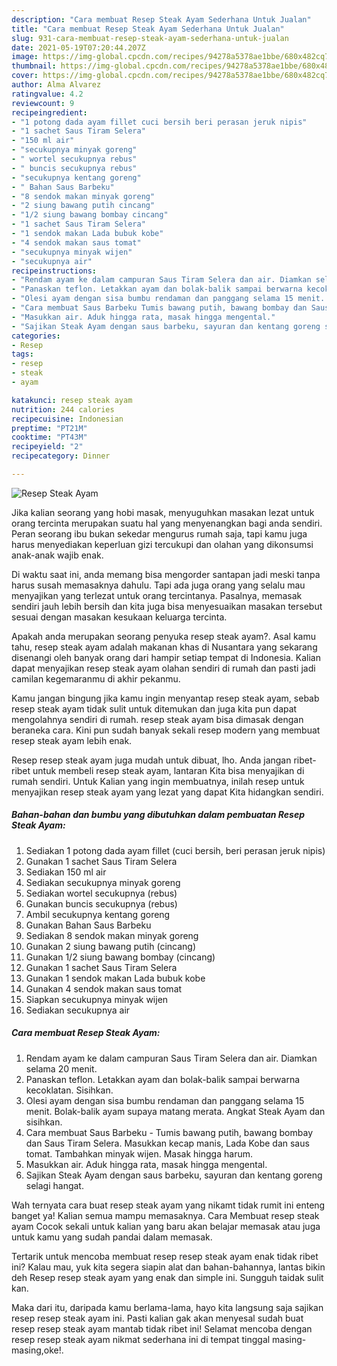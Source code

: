 ```yaml
---
description: "Cara membuat Resep Steak Ayam Sederhana Untuk Jualan"
title: "Cara membuat Resep Steak Ayam Sederhana Untuk Jualan"
slug: 931-cara-membuat-resep-steak-ayam-sederhana-untuk-jualan
date: 2021-05-19T07:20:44.207Z
image: https://img-global.cpcdn.com/recipes/94278a5378ae1bbe/680x482cq70/resep-steak-ayam-foto-resep-utama.jpg
thumbnail: https://img-global.cpcdn.com/recipes/94278a5378ae1bbe/680x482cq70/resep-steak-ayam-foto-resep-utama.jpg
cover: https://img-global.cpcdn.com/recipes/94278a5378ae1bbe/680x482cq70/resep-steak-ayam-foto-resep-utama.jpg
author: Alma Alvarez
ratingvalue: 4.2
reviewcount: 9
recipeingredient:
- "1 potong dada ayam fillet cuci bersih beri perasan jeruk nipis"
- "1 sachet Saus Tiram Selera"
- "150 ml air"
- "secukupnya minyak goreng"
- " wortel secukupnya rebus"
- " buncis secukupnya rebus"
- "secukupnya kentang goreng"
- " Bahan Saus Barbeku"
- "8 sendok makan minyak goreng"
- "2 siung bawang putih cincang"
- "1/2 siung bawang bombay cincang"
- "1 sachet Saus Tiram Selera"
- "1 sendok makan Lada bubuk kobe"
- "4 sendok makan saus tomat"
- "secukupnya minyak wijen"
- "secukupnya air"
recipeinstructions:
- "Rendam ayam ke dalam campuran Saus Tiram Selera dan air. Diamkan selama 20 menit."
- "Panaskan teflon. Letakkan ayam dan bolak-balik sampai berwarna kecoklatan. Sisihkan."
- "Olesi ayam dengan sisa bumbu rendaman dan panggang selama 15 menit. Bolak-balik ayam supaya matang merata. Angkat Steak Ayam dan sisihkan."
- "Cara membuat Saus Barbeku Tumis bawang putih, bawang bombay dan Saus Tiram Selera. Masukkan kecap manis, Lada Kobe dan saus tomat. Tambahkan minyak wijen. Masak hingga harum."
- "Masukkan air. Aduk hingga rata, masak hingga mengental."
- "Sajikan Steak Ayam dengan saus barbeku, sayuran dan kentang goreng selagi hangat."
categories:
- Resep
tags:
- resep
- steak
- ayam

katakunci: resep steak ayam 
nutrition: 244 calories
recipecuisine: Indonesian
preptime: "PT21M"
cooktime: "PT43M"
recipeyield: "2"
recipecategory: Dinner

---
```



![Resep Steak Ayam](https://img-global.cpcdn.com/recipes/94278a5378ae1bbe/680x482cq70/resep-steak-ayam-foto-resep-utama.jpg)

Jika kalian seorang yang hobi masak, menyuguhkan masakan lezat untuk orang tercinta merupakan suatu hal yang menyenangkan bagi anda sendiri. Peran seorang ibu bukan sekedar mengurus rumah saja, tapi kamu juga harus menyediakan keperluan gizi tercukupi dan olahan yang dikonsumsi anak-anak wajib enak.

Di waktu  saat ini, anda memang bisa mengorder santapan jadi meski tanpa harus susah memasaknya dahulu. Tapi ada juga orang yang selalu mau menyajikan yang terlezat untuk orang tercintanya. Pasalnya, memasak sendiri jauh lebih bersih dan kita juga bisa menyesuaikan masakan tersebut sesuai dengan masakan kesukaan keluarga tercinta. 



Apakah anda merupakan seorang penyuka resep steak ayam?. Asal kamu tahu, resep steak ayam adalah makanan khas di Nusantara yang sekarang disenangi oleh banyak orang dari hampir setiap tempat di Indonesia. Kalian dapat menyajikan resep steak ayam olahan sendiri di rumah dan pasti jadi camilan kegemaranmu di akhir pekanmu.

Kamu jangan bingung jika kamu ingin menyantap resep steak ayam, sebab resep steak ayam tidak sulit untuk ditemukan dan juga kita pun dapat mengolahnya sendiri di rumah. resep steak ayam bisa dimasak dengan beraneka cara. Kini pun sudah banyak sekali resep modern yang membuat resep steak ayam lebih enak.

Resep resep steak ayam juga mudah untuk dibuat, lho. Anda jangan ribet-ribet untuk membeli resep steak ayam, lantaran Kita bisa menyajikan di rumah sendiri. Untuk Kalian yang ingin membuatnya, inilah resep untuk menyajikan resep steak ayam yang lezat yang dapat Kita hidangkan sendiri.

<!--inarticleads1-->

##### Bahan-bahan dan bumbu yang dibutuhkan dalam pembuatan Resep Steak Ayam:

1. Sediakan 1 potong dada ayam fillet (cuci bersih, beri perasan jeruk nipis)
1. Gunakan 1 sachet Saus Tiram Selera
1. Sediakan 150 ml air
1. Sediakan secukupnya minyak goreng
1. Sediakan  wortel secukupnya (rebus)
1. Gunakan  buncis secukupnya (rebus)
1. Ambil secukupnya kentang goreng
1. Gunakan  Bahan Saus Barbeku
1. Sediakan 8 sendok makan minyak goreng
1. Gunakan 2 siung bawang putih (cincang)
1. Gunakan 1/2 siung bawang bombay (cincang)
1. Gunakan 1 sachet Saus Tiram Selera
1. Gunakan 1 sendok makan Lada bubuk kobe
1. Gunakan 4 sendok makan saus tomat
1. Siapkan secukupnya minyak wijen
1. Sediakan secukupnya air




<!--inarticleads2-->

##### Cara membuat Resep Steak Ayam:

1. Rendam ayam ke dalam campuran Saus Tiram Selera dan air. Diamkan selama 20 menit.
1. Panaskan teflon. Letakkan ayam dan bolak-balik sampai berwarna kecoklatan. Sisihkan.
1. Olesi ayam dengan sisa bumbu rendaman dan panggang selama 15 menit. Bolak-balik ayam supaya matang merata. Angkat Steak Ayam dan sisihkan.
1. Cara membuat Saus Barbeku - Tumis bawang putih, bawang bombay dan Saus Tiram Selera. Masukkan kecap manis, Lada Kobe dan saus tomat. Tambahkan minyak wijen. Masak hingga harum.
1. Masukkan air. Aduk hingga rata, masak hingga mengental.
1. Sajikan Steak Ayam dengan saus barbeku, sayuran dan kentang goreng selagi hangat.




Wah ternyata cara buat resep steak ayam yang nikamt tidak rumit ini enteng banget ya! Kalian semua mampu memasaknya. Cara Membuat resep steak ayam Cocok sekali untuk kalian yang baru akan belajar memasak atau juga untuk kamu yang sudah pandai dalam memasak.

Tertarik untuk mencoba membuat resep resep steak ayam enak tidak ribet ini? Kalau mau, yuk kita segera siapin alat dan bahan-bahannya, lantas bikin deh Resep resep steak ayam yang enak dan simple ini. Sungguh taidak sulit kan. 

Maka dari itu, daripada kamu berlama-lama, hayo kita langsung saja sajikan resep resep steak ayam ini. Pasti kalian gak akan menyesal sudah buat resep resep steak ayam mantab tidak ribet ini! Selamat mencoba dengan resep resep steak ayam nikmat sederhana ini di tempat tinggal masing-masing,oke!.

